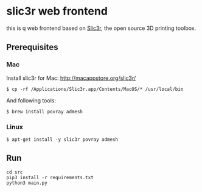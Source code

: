# slic3r web frontend

this is q web frontend based on [Slic3r](https://slic3r.org/), the open source 3D printing toolbox.

## Prerequisites

### Mac

Install slic3r for Mac: http://macappstore.org/slic3r/
```
$ cp -rf /Applications/Slic3r.app/Contents/MacOS/* /usr/local/bin
```

And following tools:

```
$ brew install povray admesh
```

### Linux

```
$ apt-get install -y slic3r povray admesh
```

## Run

```
cd src
pip3 install -r requirements.txt
python3 main.py
````
